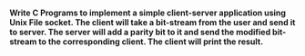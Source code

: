 #### Write C Programs to implement a simple client-server application using Unix File socket. The client will take a bit-stream from the user and send it to server. The server will add a parity bit to it and send the modified bit-stream to the corresponding client. The client will print the result.
